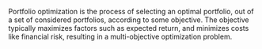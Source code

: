 Portfolio optimization is the process of selecting an optimal portfolio, out of a set of considered portfolios, according to some objective. The objective typically maximizes factors such as expected return, and minimizes costs like financial risk, resulting in a multi-objective optimization problem.


